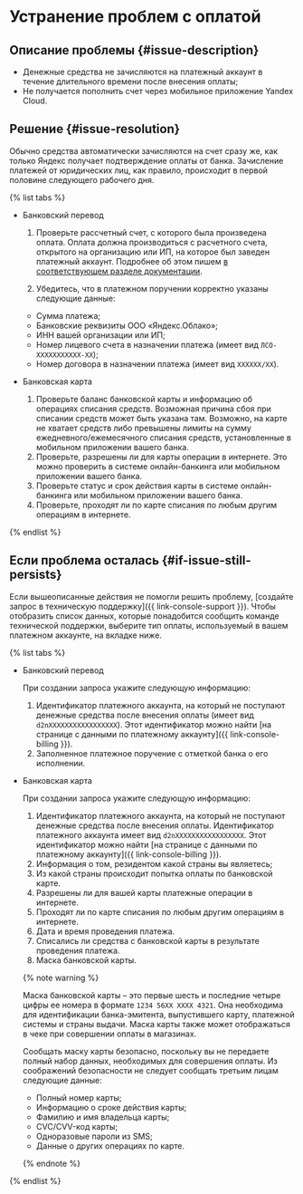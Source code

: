 # Устранение проблем с оплатой


## Описание проблемы {#issue-description}

* Денежные средства не зачисляются на платежный аккаунт в течение длительного времени после внесения оплаты;
* Не получается пополнить счет через мобильное приложение Yandex Cloud.

## Решение {#issue-resolution}

Обычно средства автоматически зачисляются на счет сразу же, как только Яндекс получает подтверждение оплаты от банка.
Зачисление платежей от юридических лиц, как правило, происходит в первой половине следующего рабочего дня.


{% list tabs %}


- Банковский перевод

    1. Проверьте рассчетный счет, с которого была произведена оплата.
    Оплата должна производиться с расчетного счета, открытого на организацию или ИП, на которое был заведен платежный аккаунт.
    Подробнее об этом пишем [в соответствующем разделе документации](../../../billing/operations/pay-the-bill#organizaciyam-i-ip).

    1. Убедитесь, что в платежном поручении корректно указаны следующие данные:


    * Сумма платежа;
    * Банковские реквизиты ООО «Яндекс.Облако»;
    * ИНН вашей организации или ИП;
    * Номер лицевого счета в назначении платежа (имеет вид `ЛСО-XXXXXXXXXXX-XX`);
    * Номер договора в назначении платежа (имеет вид `XXXXXX/XX`).


- Банковская карта

    1. Проверьте баланс банковской карты и информацию об операциях списания средств. Возможная причина сбоя при списании средств может быть указана там.
    Возможно, на карте не хватает средств либо превышены лимиты на сумму ежедневного/ежемесячного списания средств, установленные в мобильном приложении вашего банка.
    1. Проверьте, разрешены ли для карты операции в интернете.
    Это можно проверить в системе онлайн-банкинга или мобильном приложении вашего банка.
    1. Проверьте статус и срок действия карты в системе онлайн-банкинга или мобильном приложении вашего банка.
    1. Проверьте, проходят ли по карте списания по любым другим операциям в интернете.


{% endlist %}

## Если проблема осталась {#if-issue-still-persists}

Если вышеописанные действия не помогли решить проблему, [создайте запрос в техническую поддержку]({{ link-console-support }}).
Чтобы отобразить список данных, которые понадобится сообщить команде технической поддержки, выберите тип оплаты, используемый в вашем платежном аккаунте, на вкладке ниже.


{% list tabs %}


- Банковский перевод

    При создании запроса укажите следующую информацию:

    1. Идентификатор платежного аккаунта, на который не поступают денежные средства после внесения оплаты (имеет вид `d2nXXXXXXXXXXXXXXXXX`). Этот идентификатор можно найти [на странице с данными по платежному аккаунту]({{ link-console-billing }}).
    1. Заполненное платежное поручение с отметкой банка о его исполнении.

- Банковская карта

    При создании запроса укажите следующую информацию:

    1. Идентификатор платежного аккаунта, на который не поступают денежные средства после внесения оплаты. 
    Идентификатор платежного аккаунта имеет вид `d2nXXXXXXXXXXXXXXXXX`. Этот идентификатор можно найти [на странице с данными по платежному аккаунту]({{ link-console-billing }}).
    1. Информация о том, резидентом какой страны вы являетесь;
    1. Из какой страны происходит попытка оплаты по банковской карте.
    1. Разрешены ли для вашей карты платежные операции в интернете.
    1. Проходят ли по карте списания по любым другим операциям в интернете.
    1. Дата и время проведения платежа.
    1. Списались ли средства с банковской карты в результате проведения платежа.
    1. Маска банковской карты.

    {% note warning %}

    Маска банковской карты – это первые шесть и последние четыре цифры ее номера в формате `1234 56XX XXXX 4321`.
    Она необходима для идентификации банка-эмитента, выпустившего карту, платежной системы и страны выдачи.
    Маска карты также может отображаться в чеке при совершении оплаты в магазинах.

    Сообщать маску карты безопасно, поскольку вы не передаете полный набор данных, необходимых для совершения оплаты.
    Из соображений безопасности не следует сообщать третьим лицам следующие данные:


    * Полный номер карты;
    * Информацию о сроке действия карты;
    * Фамилию и имя владельца карты;
    * CVC/CVV-код карты;
    * Одноразовые пароли из SMS;
    * Данные о других операциях по карте.


    {% endnote %}

{% endlist %}
